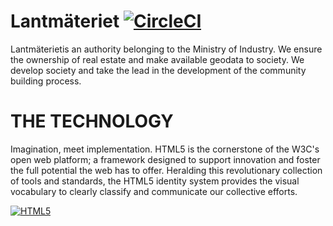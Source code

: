 # Lantmäteriet [![CircleCI](https://circleci.com/gh/hamedasemi/lantmateriet-client.svg)](https://circleci.com/gh/hamedasemi/lantmateriet-client)

Lantmäterietis an authority belonging to the Ministry of Industry. We ensure the ownership of real estate and make available geodata to society. We develop society and take the lead in the development of the community building process.


# THE TECH­NOLOGY
Imagination, meet implementation. HTML5 is the cornerstone of the W3C's open web platform; a framework designed to support innovation and foster the full potential the web has to offer. Heralding this revolutionary collection of tools and standards, the HTML5 identity system provides the visual vocabulary to clearly classify and communicate our collective efforts.

[![HTML5](https://www.w3.org/html/logo/badge/html5-badge-h-connectivity-css3-device-graphics-multimedia-performance-semantics-storage.png)](https://www.w3.org/html/)